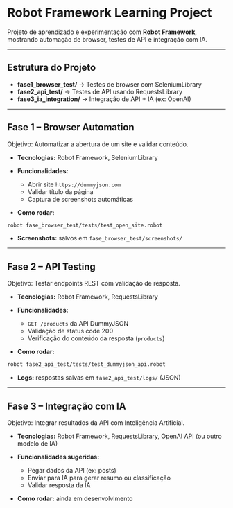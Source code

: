 # Robot Framework Learning Project

Projeto de aprendizado e experimentação com **Robot Framework**, mostrando automação de browser, testes de API e integração com IA.

---

## Estrutura do Projeto

* **fase1\_browser\_test/** → Testes de browser com SeleniumLibrary
* **fase2\_api\_test/** → Testes de API usando RequestsLibrary
* **fase3\_ia\_integration/** → Integração de API + IA (ex: OpenAI)

---

## Fase 1 – Browser Automation

Objetivo: Automatizar a abertura de um site e validar conteúdo.

* **Tecnologias:** Robot Framework, SeleniumLibrary
* **Funcionalidades:**

  * Abrir site `https://dummyjson.com`
  * Validar título da página
  * Captura de screenshots automáticas
* **Como rodar:**

```bash
robot fase_browser_test/tests/test_open_site.robot
```

* **Screenshots:** salvos em `fase_browser_test/screenshots/`

---

## Fase 2 – API Testing

Objetivo: Testar endpoints REST com validação de resposta.

* **Tecnologias:** Robot Framework, RequestsLibrary
* **Funcionalidades:**

  * `GET /products` da API DummyJSON
  * Validação de status code 200
  * Verificação do conteúdo da resposta (`products`)
* **Como rodar:**

```bash
robot fase2_api_test/tests/test_dummyjson_api.robot
```

* **Logs:** respostas salvas em `fase2_api_test/logs/` (JSON)

---

## Fase 3 – Integração com IA

Objetivo: Integrar resultados da API com Inteligência Artificial.

* **Tecnologias:** Robot Framework, RequestsLibrary, OpenAI API (ou outro modelo de IA)
* **Funcionalidades sugeridas:**

  * Pegar dados da API (ex: posts)
  * Enviar para IA para gerar resumo ou classificação
  * Validar resposta da IA
* **Como rodar:** ainda em desenvolvimento
